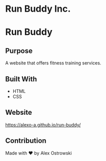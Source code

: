 # Run Buddy Inc.
# Run Buddy

## Purpose
A website that offers fitness training services.

## Built With
* HTML
* CSS

## Website
https://alexo-a.github.io/run-buddy/

## Contribution
Made with ❤️ by Alex Ostrowski
